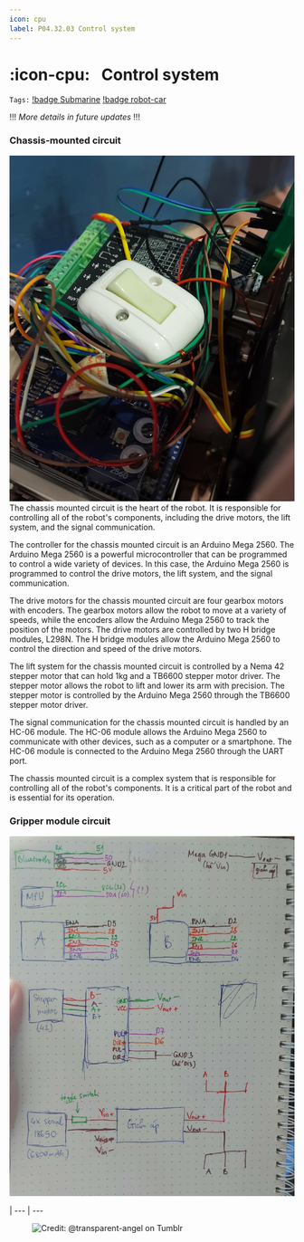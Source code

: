```yaml
---
icon: cpu
label: P04.32.03 Control system
---
```

# :icon-cpu:⠀Control system
`Tags:` [!badge Submarine](/projects/P04-submarine.md) [!badge robot-car]()

!!!
*More details in future updates*
!!!

### Chassis-mounted circuit
![](/projects/P04-submarine/media/toggle-switch-lmao.jpg)
The chassis mounted circuit is the heart of the robot. It is responsible for controlling all of the robot's components, including the drive motors, the lift system, and the signal communication.

The controller for the chassis mounted circuit is an Arduino Mega 2560. The Arduino Mega 2560 is a powerful microcontroller that can be programmed to control a wide variety of devices. In this case, the Arduino Mega 2560 is programmed to control the drive motors, the lift system, and the signal communication.

The drive motors for the chassis mounted circuit are four gearbox motors with encoders. The gearbox motors allow the robot to move at a variety of speeds, while the encoders allow the Arduino Mega 2560 to track the position of the motors. The drive motors are controlled by two H bridge modules, L298N. The H bridge modules allow the Arduino Mega 2560 to control the direction and speed of the drive motors.

The lift system for the chassis mounted circuit is controlled by a Nema 42 stepper motor that can hold 1kg and a TB6600 stepper motor driver. The stepper motor allows the robot to lift and lower its arm with precision. The stepper motor is controlled by the Arduino Mega 2560 through the TB6600 stepper motor driver.

The signal communication for the chassis mounted circuit is handled by an HC-06 module. The HC-06 module allows the Arduino Mega 2560 to communicate with other devices, such as a computer or a smartphone. The HC-06 module is connected to the Arduino Mega 2560 through the UART port.

The chassis mounted circuit is a complex system that is responsible for controlling all of the robot's components. It is a critical part of the robot and is essential for its operation.

### Gripper module circuit
![](/projects/P04-submarine/media/circuit-temp.jpg)

|
--- | ---

<figure>
    <img src="https://64.media.tumblr.com/d103eb823dce2842c673f409f036857b/tumblr_mzx9wrdwFa1snc5kxo1_1280.gifv" alt="Credit: @transparent-angel on Tumblr">
</figure>